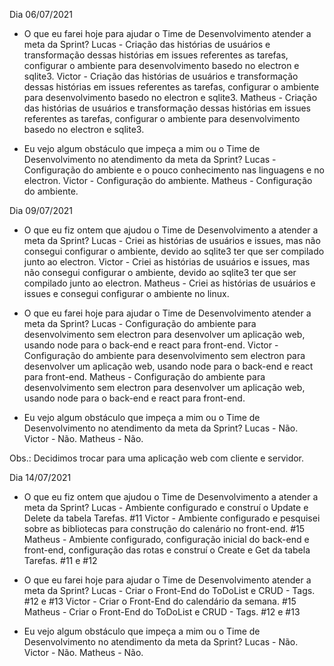 Dia 06/07/2021

- O que eu farei hoje para ajudar o Time de Desenvolvimento atender a meta da Sprint?
Lucas - Criação das histórias de usuários e transformação dessas histórias em issues referentes as tarefas, configurar o ambiente para desenvolvimento basedo no electron e sqlite3.
Victor - Criação das histórias de usuários e transformação dessas histórias em issues referentes as tarefas, configurar o ambiente para desenvolvimento basedo no electron e sqlite3.
Matheus - Criação das histórias de usuários e transformação dessas histórias em issues referentes as tarefas, configurar o ambiente para desenvolvimento basedo no electron e sqlite3.

- Eu vejo algum obstáculo que impeça a mim ou o Time de Desenvolvimento no atendimento
da meta da Sprint?
Lucas - Configuração do ambiente e o pouco conhecimento nas linguagens e no electron.
Victor - Configuração do ambiente.
Matheus - Configuração do ambiente.


Dia 09/07/2021 

- O que eu fiz ontem que ajudou o Time de Desenvolvimento a atender a meta da Sprint?
Lucas - Criei as histórias de usuários e issues, mas não consegui configurar o ambiente, devido ao sqlite3 ter que ser compilado junto ao electron.
Victor - Criei as histórias de usuários e issues, mas não consegui configurar o ambiente, devido ao sqlite3 ter que ser compilado junto ao electron.
Matheus - Criei as histórias de usuários e issues e consegui configurar o ambiente no linux.

- O que eu farei hoje para ajudar o Time de Desenvolvimento atender a meta da Sprint?
Lucas - Configuração do ambiente para desenvolvimento sem electron para desenvolver um aplicação web, usando node para o back-end e react para front-end.
Victor - Configuração do ambiente para desenvolvimento sem electron para desenvolver um aplicação web, usando node para o back-end e react para front-end.
Matheus - Configuração do ambiente para desenvolvimento sem electron para desenvolver um aplicação web, usando node para o back-end e react para front-end.

- Eu vejo algum obstáculo que impeça a mim ou o Time de Desenvolvimento no atendimento
da meta da Sprint?
Lucas - Não.
Victor - Não.
Matheus - Não.

Obs.: Decidimos trocar para uma aplicação web com cliente e servidor.

Dia 14/07/2021

- O que eu fiz ontem que ajudou o Time de Desenvolvimento a atender a meta da Sprint?
Lucas - Ambiente configurado e construí o Update e Delete da tabela Tarefas. #11
Victor - Ambiente configurado e pesquisei sobre as bibliotecas para construção do calenário no front-end. #15
Matheus - Ambiente configurado, configuração inicial do back-end e front-end, configuração das rotas e construí o Create e Get da tabela Tarefas. #11 e #12

- O que eu farei hoje para ajudar o Time de Desenvolvimento atender a meta da Sprint?
Lucas - Criar o Front-End do ToDoList e CRUD - Tags. #12 e #13
Victor - Criar o Front-End do calendário da semana. #15
Matheus - Criar o Front-End do ToDoList e CRUD - Tags. #12 e #13

- Eu vejo algum obstáculo que impeça a mim ou o Time de Desenvolvimento no atendimento
da meta da Sprint?
Lucas - Não.
Victor - Não.
Matheus - Não.